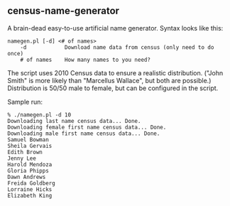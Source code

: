 census-name-generator
---------------------

A brain-dead easy-to-use artificial name generator.  Syntax looks like this:

    namegen.pl [-d] <# of names>
        -d            Download name data from census (only need to do once)
        # of names    How many names to you need?

The script uses 2010 Census data to ensure a realistic distribution.  ("John Smith" is more likely than 
"Marcellus Wallace", but both are possible.)  Distribution is 50/50 male to female, but can be configured
in the script.

Sample run:

    % ./namegen.pl -d 10
    Downloading last name census data... Done.
    Downloading female first name census data... Done.
    Downloading male first name census data... Done.
    Samuel Bowman
    Sheila Gervais
    Edith Brown
    Jenny Lee
    Harold Mendoza
    Gloria Phipps
    Dawn Andrews
    Freida Goldberg
    Lorraine Hicks
    Elizabeth King

